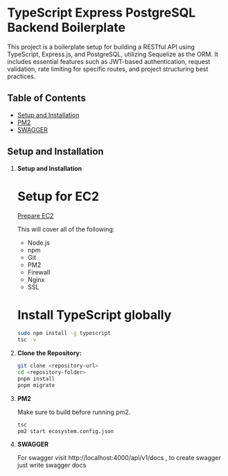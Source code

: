 # TypeScript Express PostgreSQL Backend Boilerplate

This project is a boilerplate setup for building a RESTful API using TypeScript, Express.js, and PostgreSQL, utilizing Sequelize as the ORM. It includes essential features such as JWT-based authentication, request validation, rate limiting for specific routes, and project structuring best practices.

## Table of Contents

- [Setup and Installation](#setup-and-installation)
- [PM2](#pm2)
- [SWAGGER](#swagger)

## Setup and Installation

1. **Setup and Installation**

   # Setup for EC2

   [Prepare EC2](https://github.com/code-simple/nodejs-on-ec2)

   This will cover all of the following:

   - Node.js
   - npm
   - Git
   - PM2
   - Firewall
   - Nginx
   - SSL

   # Install TypeScript globally

   ```bash
   sudo npm install -g typescript
   tsc -v
   ```

2. **Clone the Repository:**
   ```bash
   git clone <repository-url>
   cd <repository-folder>
   pnpm install
   pnpm migrate
   ```
3. **PM2**

   Make sure to build before running pm2.

   ```bash
   tsc
   pm2 start ecosystem.config.json
   ```

4. **SWAGGER**

   For swagger visit http://localhost:4000/api/v1/docs , to create swagger just write swagger docs
